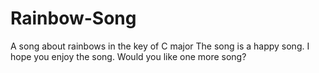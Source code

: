 # Rainbow-Song
A song about rainbows in the key of C major
The song is a happy song.
I hope you enjoy the song.
Would you like one more song?
